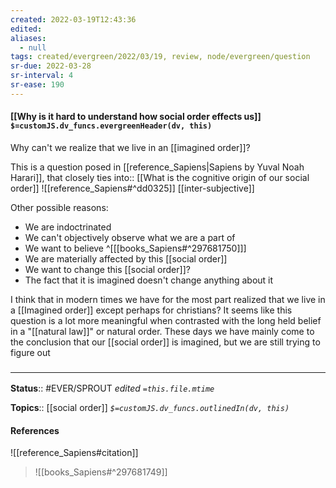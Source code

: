 ```yaml
---
created: 2022-03-19T12:43:36 
edited: 
aliases:
  - null
tags: created/evergreen/2022/03/19, review, node/evergreen/question
sr-due: 2022-03-28
sr-interval: 4
sr-ease: 190
---
```


#### [[Why is it hard to understand how social order effects us]] `$=customJS.dv_funcs.evergreenHeader(dv, this)`

Why can't we realize that we live in an [[imagined order]]?

This is a question posed in [[reference_Sapiens|Sapiens by Yuval Noah Harari]], that closely 
ties into:: [[What is the cognitive origin of our social order]]
![[reference_Sapiens#^dd0325]]
[[inter-subjective]]

Other possible reasons:
- We are indoctrinated
- We can't objectively observe what we are a part of
- We want to believe ^[[[books_Sapiens#^297681750]]]
- We are materially affected by this [[social order]]
- We want to change this [[social order]]?
- The fact that it is imagined doesn't change anything about it

I think that in modern times we have for the most part realized that we live in a [[Imagined order]] except perhaps for christians? It seems like this question is a lot more meaningful when contrasted with the long held belief in a "[[natural law]]" or natural order. These days we have mainly come to the conclusion that our [[social order]] is imagined, but we are still trying to figure out 

### <hr class="footnote"/>

**Status**:: #EVER/SPROUT
*edited `=this.file.mtime`*

**Topics**:: [[social order]]
*`$=customJS.dv_funcs.outlinedIn(dv, this)`*

#### References

![[reference_Sapiens#citation]]

> ![[books_Sapiens#^297681749]]
